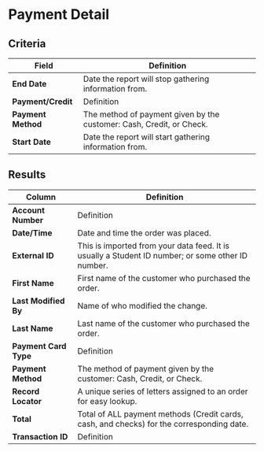 # Payment Detail

## Criteria

| **Field** | **Definition** |
| --- | --- |
| **End Date** | Date the report will stop gathering information from. |
| **Payment/Credit** | Definition |
| **Payment Method** | The method of payment given by the customer: Cash, Credit, or Check. |
| **Start Date** | Date the report will start gathering information from. |

## Results

| **Column** | **Definition** |
| --- | --- |
| **Account Number** | Definition |
| **Date/Time** | Date and time the order was placed.|
| **External ID** | This is imported from your data feed. It is usually a Student ID number; or some other ID number. |
| **First Name** | First name of the customer who purchased the order. |
| **Last Modified By** | Name of who modified the change. |
| **Last Name** | Last name of the customer who purchased the order. |
| **Payment Card Type** | Definition |
| **Payment Method** | The method of payment given by the customer: Cash, Credit, or Check. |
| **Record Locator** | A unique series of letters assigned to an order for easy lookup. |
| **Total** | Total of ALL payment methods (Credit cards, cash, and checks) for the corresponding date. |
| **Transaction ID** | Definition |


